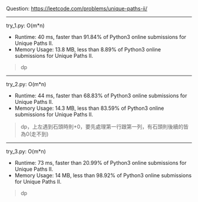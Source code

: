 Question: https://leetcode.com/problems/unique-paths-ii/

---

try_1.py: O(m*n)
* Runtime: 40 ms, faster than 91.84% of Python3 online submissions for Unique Paths II.
* Memory Usage: 13.8 MB, less than 8.89% of Python3 online submissions for Unique Paths II.

> dp

---

try_2.py: O(m*n)

* Runtime: 44 ms, faster than 68.83% of Python3 online submissions for Unique Paths II.
* Memory Usage: 14.3 MB, less than 83.59% of Python3 online submissions for Unique Paths II.

> dp，上左遇到石頭時則+0，要先處理第一行跟第一列，有石頭則後續的皆為0(走不到)

---

try_3.py: O(m*n)

* Runtime: 73 ms, faster than 20.99% of Python3 online submissions for Unique Paths II.
* Memory Usage: 14 MB, less than 98.92% of Python3 online submissions for Unique Paths II.

> dp
